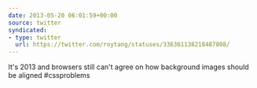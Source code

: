 ```yaml
---
date: 2013-05-20 06:01:59+00:00
source: twitter
syndicated:
- type: twitter
  url: https://twitter.com/roytang/statuses/336361138218487808/
---
```


It's 2013 and browsers still can't agree on how background images should be aligned #cssproblems